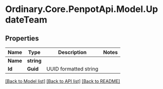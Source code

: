 # Ordinary.Core.PenpotApi.Model.UpdateTeam

## Properties

Name | Type | Description | Notes
------------ | ------------- | ------------- | -------------
**Name** | **string** |  | 
**Id** | **Guid** | UUID formatted string | 

[[Back to Model list]](../README.md#documentation-for-models) [[Back to API list]](../README.md#documentation-for-api-endpoints) [[Back to README]](../README.md)

